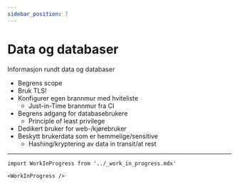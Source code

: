 ```yaml
---
sidebar_position: 7
---
```


# Data og databaser

Informasjon rundt data og databaser

- Begrens scope
- Bruk TLS!
- Konfigurer egen brannmur med hviteliste
    - Just-in-Time brannmur fra CI
- Begrens adgang for databasebrukere
    - Principle of least privilege
- Dedikert bruker for web-/kjørebruker
- Beskytt brukerdata som er hemmelige/sensitive
    - Hashing/kryptering av data in transit/at rest


---

```mdx-code-block
import WorkInProgress from '../_work_in_progress.mdx'

<WorkInProgress />
```